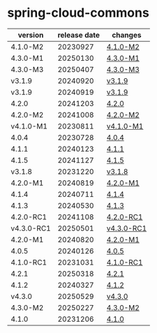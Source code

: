 # spring-cloud-commons	


|version|release date|changes|
|---|---|---|
|4.1.0-M2|20230927|[4.1.0-M2](./4.1.0-M2-20230927.md)|
|4.3.0-M1|20250130|[4.3.0-M1](./4.3.0-M1-20250130.md)|
|4.3.0-M3|20250407|[4.3.0-M3](./4.3.0-M3-20250407.md)|
|v3.1.9|20240920|[v3.1.9](./v3.1.9-20240920.md)|
|v3.1.9|20240919|[v3.1.9](./v3.1.9-20240919.md)|
|4.2.0|20241203|[4.2.0](./4.2.0-20241203.md)|
|4.2.0-M2|20241008|[4.2.0-M2](./4.2.0-M2-20241008.md)|
|v4.1.0-M1|20230811|[v4.1.0-M1](./v4.1.0-M1-20230811.md)|
|4.0.4|20230728|[4.0.4](./4.0.4-20230728.md)|
|4.1.1|20240123|[4.1.1](./4.1.1-20240123.md)|
|4.1.5|20241127|[4.1.5](./4.1.5-20241127.md)|
|v3.1.8|20231220|[v3.1.8](./v3.1.8-20231220.md)|
|4.2.0-M1|20240819|[4.2.0-M1](./4.2.0-M1-20240819.md)|
|4.1.4|20240711|[4.1.4](./4.1.4-20240711.md)|
|4.1.3|20240530|[4.1.3](./4.1.3-20240530.md)|
|4.2.0-RC1|20241108|[4.2.0-RC1](./4.2.0-RC1-20241108.md)|
|v4.3.0-RC1|20250501|[v4.3.0-RC1](./v4.3.0-RC1-20250501.md)|
|4.2.0-M1|20240820|[4.2.0-M1](./4.2.0-M1-20240820.md)|
|4.0.5|20240126|[4.0.5](./4.0.5-20240126.md)|
|4.1.0-RC1|20231031|[4.1.0-RC1](./4.1.0-RC1-20231031.md)|
|4.2.1|20250318|[4.2.1](./4.2.1-20250318.md)|
|4.1.2|20240327|[4.1.2](./4.1.2-20240327.md)|
|v4.3.0|20250529|[v4.3.0](./v4.3.0-20250529.md)|
|4.3.0-M2|20250227|[4.3.0-M2](./4.3.0-M2-20250227.md)|
|4.1.0|20231206|[4.1.0](./4.1.0-20231206.md)|
